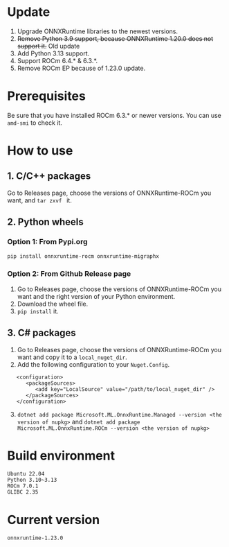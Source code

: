 # Update
1. Upgrade ONNXRuntime libraries to the newest versions.
2. ~~Remove Python 3.9 support, because ONNXRuntime 1.20.0 does not support it.~~ Old update
3. Add Python 3.13 support.
4. Support ROCm 6.4.* & 6.3.*.
5. Remove ROCm EP because of 1.23.0 update.
  
# Prerequisites
Be sure that you have installed ROCm 6.3.* or newer versions. You can use ```amd-smi``` to check it.

# How to use

## 1. C/C++ packages
Go to Releases page, choose the versions of ONNXRuntime-ROCm you want, and ```tar zxvf ``` it.

## 2. Python wheels
### Option 1: From Pypi.org
   ```bash
   pip install onnxruntime-rocm onnxruntime-migraphx
   ```

### Option 2: From Github Release page
1. Go to Releases page, choose the versions of ONNXRuntime-ROCm you want and the right version of your Python environment.
2. Download the wheel file.
3. ```pip install``` it.

## 3. C# packages
1. Go to Releases page, choose the versions of ONNXRuntime-ROCm you want and copy it to a ```local_nuget_dir```.
2. Add the following configuration to your ```Nuget.Config```.
```
   <configuration>
      <packageSources>
         <add key="LocalSource" value="/path/to/local_nuget_dir" />
      </packageSources>
   </configuration>
```
3. ```dotnet add package Microsoft.ML.OnnxRuntime.Managed --version <the version of nupkg>``` and ```dotnet add package Microsoft.ML.OnnxRuntime.ROCm --version <the version of nupkg>```

  
# Build environment
```
Ubuntu 22.04
Python 3.10~3.13
ROCm 7.0.1
GLIBC 2.35
```
  
# Current version
```
onnxruntime-1.23.0
```

